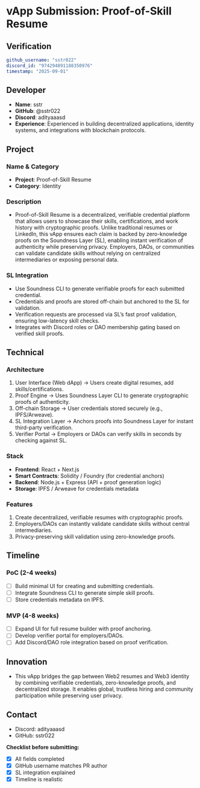 # vApp Submission: Proof-of-Skill Resume

## Verification
```yaml
github_username: "sstr022"
discord_id: "974294891188350976"
timestamp: "2025-09-01"
```

## Developer
- **Name**: sstr
- **GitHub**: @sstr022
- **Discord**: adityaaasd
- **Experience**: Experienced in building decentralized applications, identity systems, and integrations with blockchain protocols.

## Project

### Name & Category
- **Project**: Proof-of-Skill Resume
- **Category**: Identity

### Description
- Proof-of-Skill Resume is a decentralized, verifiable credential platform that allows users to showcase their skills, certifications, and work history with cryptographic proofs.
Unlike traditional resumes or LinkedIn, this vApp ensures each claim is backed by zero-knowledge proofs on the Soundness Layer (SL), enabling instant verification of authenticity while preserving privacy.
Employers, DAOs, or communities can validate candidate skills without relying on centralized intermediaries or exposing personal data.

### SL Integration  
- Use Soundness CLI to generate verifiable proofs for each submitted credential.
- Credentials and proofs are stored off-chain but anchored to the SL for validation.
- Verification requests are processed via SL’s fast proof validation, ensuring low-latency skill checks.
- Integrates with Discord roles or DAO membership gating based on verified skill proofs.

## Technical

### Architecture
1. User Interface (Web dApp) → Users create digital resumes, add skills/certifications.
2. Proof Engine → Uses Soundness Layer CLI to generate cryptographic proofs of authenticity.
3. Off-chain Storage → User credentials stored securely (e.g., IPFS/Arweave).
4. SL Integration Layer → Anchors proofs into Soundness Layer for instant third-party verification.
5. Verifier Portal → Employers or DAOs can verify skills in seconds by checking against SL.

### Stack
- **Frontend**: React + Next.js
- **Smart Contracts**: Solidity / Foundry (for credential anchors)
- **Backend**: Node.js + Express (API + proof generation logic)
- **Storage**: IPFS / Arweave for credentials metadata

### Features
1. Create decentralized, verifiable resumes with cryptographic proofs.
2. Employers/DAOs can instantly validate candidate skills without central intermediaries.
3. Privacy-preserving skill validation using zero-knowledge proofs.

## Timeline

### PoC (2-4 weeks)
- [ ] Build minimal UI for creating and submitting credentials.
- [ ] Integrate Soundness CLI to generate simple skill proofs.
- [ ] Store credentials metadata on IPFS.

### MVP (4-8 weeks)  
- [ ] Expand UI for full resume builder with proof anchoring.
- [ ] Develop verifier portal for employers/DAOs.
- [ ]  Add Discord/DAO role integration based on proof verification.

## Innovation
- This vApp bridges the gap between Web2 resumes and Web3 identity by combining verifiable credentials, zero-knowledge proofs, and decentralized storage. It enables global, trustless hiring and community participation while preserving user privacy.

## Contact
- Discord: adityaaasd
- GitHub: sstr022


**Checklist before submitting:**
- [X] All fields completed
- [X] GitHub username matches PR author  
- [X] SL integration explained
- [X] Timeline is realistic
